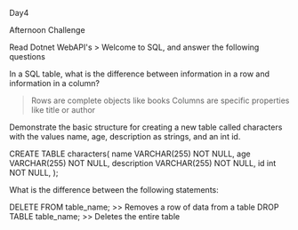 Day4

Afternoon Challenge

Read Dotnet WebAPI's > Welcome to SQL, and answer the following questions

In a SQL table, what is the difference between information in a row and information in a column?
>Rows are complete objects like books
>Columns are specific properties like title or author

Demonstrate the basic structure for creating a new table called characters with the values name, age, description as strings, and an int id.
>

CREATE TABLE characters(
  name VARCHAR(255) NOT NULL,
  age VARCHAR(255) NOT NULL,
  description VARCHAR(255) NOT NULL,
  id int NOT NULL,
);

What is the difference between the following statements:

DELETE FROM table_name; >> Removes a row of data from a table
DROP TABLE table_name; >> Deletes the entire table